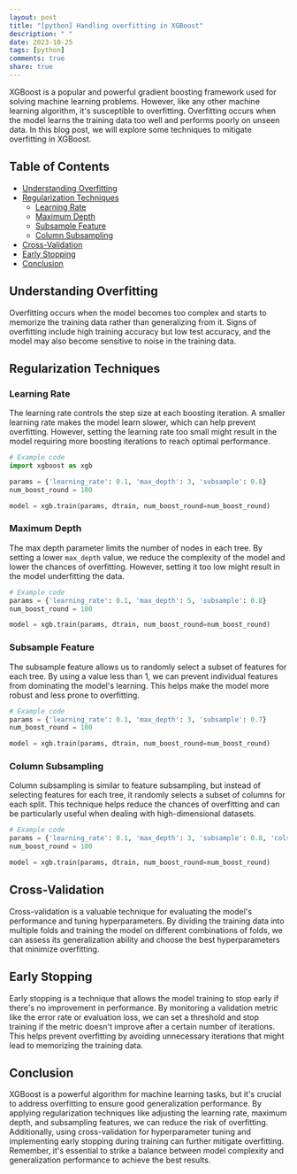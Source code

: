 ```yaml
---
layout: post
title: "[python] Handling overfitting in XGBoost"
description: " "
date: 2023-10-25
tags: [python]
comments: true
share: true
---
```


XGBoost is a popular and powerful gradient boosting framework used for solving machine learning problems. However, like any other machine learning algorithm, it's susceptible to overfitting. Overfitting occurs when the model learns the training data too well and performs poorly on unseen data. In this blog post, we will explore some techniques to mitigate overfitting in XGBoost.

## Table of Contents
- [Understanding Overfitting](#understanding-overfitting)
- [Regularization Techniques](#regularization-techniques)
  - [Learning Rate](#learning-rate)
  - [Maximum Depth](#maximum-depth)
  - [Subsample Feature](#subsample-feature)
  - [Column Subsampling](#column-subsampling)
- [Cross-Validation](#cross-validation)
- [Early Stopping](#early-stopping)
- [Conclusion](#conclusion)

## Understanding Overfitting

Overfitting occurs when the model becomes too complex and starts to memorize the training data rather than generalizing from it. Signs of overfitting include high training accuracy but low test accuracy, and the model may also become sensitive to noise in the training data.

## Regularization Techniques

### Learning Rate

The learning rate controls the step size at each boosting iteration. A smaller learning rate makes the model learn slower, which can help prevent overfitting. However, setting the learning rate too small might result in the model requiring more boosting iterations to reach optimal performance.

```python
# Example code
import xgboost as xgb

params = {'learning_rate': 0.1, 'max_depth': 3, 'subsample': 0.8}
num_boost_round = 100

model = xgb.train(params, dtrain, num_boost_round=num_boost_round)
```

### Maximum Depth

The max depth parameter limits the number of nodes in each tree. By setting a lower `max_depth` value, we reduce the complexity of the model and lower the chances of overfitting. However, setting it too low might result in the model underfitting the data.

```python
# Example code
params = {'learning_rate': 0.1, 'max_depth': 5, 'subsample': 0.8}
num_boost_round = 100

model = xgb.train(params, dtrain, num_boost_round=num_boost_round)
```

### Subsample Feature

The subsample feature allows us to randomly select a subset of features for each tree. By using a value less than 1, we can prevent individual features from dominating the model's learning. This helps make the model more robust and less prone to overfitting.

```python
# Example code
params = {'learning_rate': 0.1, 'max_depth': 3, 'subsample': 0.7}
num_boost_round = 100

model = xgb.train(params, dtrain, num_boost_round=num_boost_round)
```

### Column Subsampling

Column subsampling is similar to feature subsampling, but instead of selecting features for each tree, it randomly selects a subset of columns for each split. This technique helps reduce the chances of overfitting and can be particularly useful when dealing with high-dimensional datasets.

```python
# Example code
params = {'learning_rate': 0.1, 'max_depth': 3, 'subsample': 0.8, 'colsample_bytree': 0.8}
num_boost_round = 100

model = xgb.train(params, dtrain, num_boost_round=num_boost_round)
```

## Cross-Validation

Cross-validation is a valuable technique for evaluating the model's performance and tuning hyperparameters. By dividing the training data into multiple folds and training the model on different combinations of folds, we can assess its generalization ability and choose the best hyperparameters that minimize overfitting.

## Early Stopping

Early stopping is a technique that allows the model training to stop early if there's no improvement in performance. By monitoring a validation metric like the error rate or evaluation loss, we can set a threshold and stop training if the metric doesn't improve after a certain number of iterations. This helps prevent overfitting by avoiding unnecessary iterations that might lead to memorizing the training data.

## Conclusion

XGBoost is a powerful algorithm for machine learning tasks, but it's crucial to address overfitting to ensure good generalization performance. By applying regularization techniques like adjusting the learning rate, maximum depth, and subsampling features, we can reduce the risk of overfitting. Additionally, using cross-validation for hyperparameter tuning and implementing early stopping during training can further mitigate overfitting. Remember, it's essential to strike a balance between model complexity and generalization performance to achieve the best results.